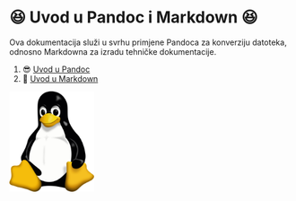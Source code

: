 # 😆 Uvod u Pandoc i Markdown 😆
Ova dokumentacija služi u svrhu primjene Pandoca za konverziju datoteka, odnosno Markdowna za izradu tehničke dokumentacije.

1. 😎 [Uvod u Pandoc](docs/02-pandoc-primjeri-konverzije.md) 
2. 🤭 [Uvod u Markdown](docs/01-markdown-primjeri.md)

<img src="Tux.png" width="30%">
